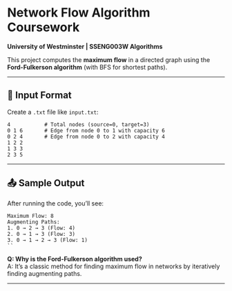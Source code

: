 # Network Flow Algorithm Coursework  
**University of Westminster | SSENG003W Algorithms**  

This project computes the **maximum flow** in a directed graph using the **Ford-Fulkerson algorithm** (with BFS for shortest paths).  

---

## 📝 Input Format  
Create a `.txt` file like `input.txt`:  
```plaintext  
4           # Total nodes (source=0, target=3)  
0 1 6       # Edge from node 0 to 1 with capacity 6  
0 2 4       # Edge from node 0 to 2 with capacity 4  
1 2 2  
1 3 3  
2 3 5  
```  

---

## 📤 Sample Output  
After running the code, you’ll see:  
```plaintext  
Maximum Flow: 8  
Augmenting Paths:  
1. 0 → 2 → 3 (Flow: 4)  
2. 0 → 1 → 3 (Flow: 3)  
3. 0 → 1 → 2 → 3 (Flow: 1)  
``

```  

**Q: Why is the Ford-Fulkerson algorithm used?**  
A: It’s a classic method for finding maximum flow in networks by iteratively finding augmenting paths.  

---
